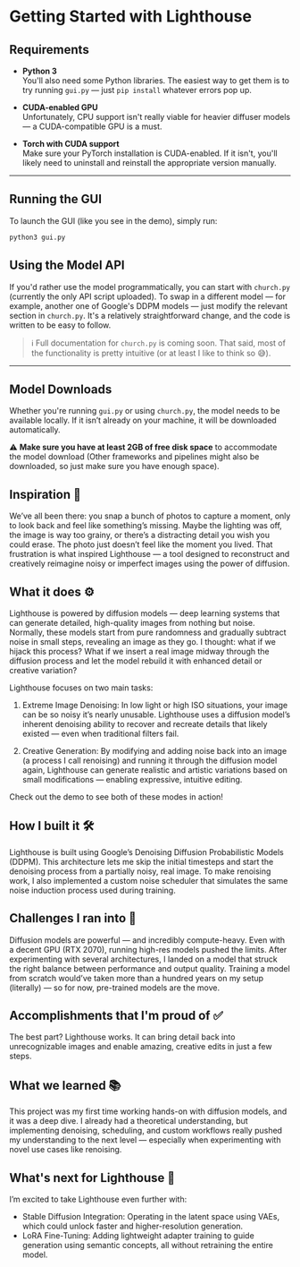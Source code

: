 # Getting Started with Lighthouse

## Requirements

- **Python 3**  
  You'll also need some Python libraries. The easiest way to get them is to try running `gui.py` — just `pip install` whatever errors pop up.

- **CUDA-enabled GPU**  
  Unfortunately, CPU support isn't really viable for heavier diffuser models — a CUDA-compatible GPU is a must.

- **Torch with CUDA support**  
  Make sure your PyTorch installation is CUDA-enabled. If it isn't, you'll likely need to uninstall and reinstall the appropriate version manually.

---

## Running the GUI

To launch the GUI (like you see in the demo), simply run:

```bash
python3 gui.py
```

## Using the Model API

If you'd rather use the model programmatically, you can start with `church.py` (currently the only API script uploaded). To swap in a different model — for example, another one of Google's DDPM models — just modify the relevant section in `church.py`. It's a relatively straightforward change, and the code is written to be easy to follow.

> ℹ️ Full documentation for `church.py` is coming soon. That said, most of the functionality is pretty intuitive (or at least I like to think so 😅).

---

## Model Downloads

Whether you're running `gui.py` or using `church.py`, the model needs to be available locally. If it isn’t already on your machine, it will be downloaded automatically.

⚠️ **Make sure you have at least 2GB of free disk space** to accommodate the model download (Other frameworks and pipelines might also be downloaded, so just make sure you have enough space).

## Inspiration 🌅

We’ve all been there: you snap a bunch of photos to capture a moment, only to look back and feel like something’s missing. Maybe the lighting was off, the image is way too grainy, or there’s a distracting detail you wish you could erase. The photo just doesn’t feel like the moment you lived. That frustration is what inspired Lighthouse — a tool designed to reconstruct and creatively reimagine noisy or imperfect images using the power of diffusion.

## What it does ⚙️

Lighthouse is powered by diffusion models — deep learning systems that can generate detailed, high-quality images from nothing but noise. Normally, these models start from pure randomness and gradually subtract noise in small steps, revealing an image as they go. I thought: what if we hijack this process? What if we insert a real image midway through the diffusion process and let the model rebuild it with enhanced detail or creative variation?

Lighthouse focuses on two main tasks:

1. Extreme Image Denoising: In low light or high ISO situations, your image can be so noisy it’s nearly unusable. Lighthouse uses a diffusion model’s inherent denoising ability to recover and recreate details that likely existed — even when traditional filters fail.

2. Creative Generation: By modifying and adding noise back into an image (a process I call renoising) and running it through the diffusion model again, Lighthouse can generate realistic and artistic variations based on small modifications — enabling expressive, intuitive editing.

Check out the demo to see both of these modes in action!

## How I built it 🛠

Lighthouse is built using Google’s Denoising Diffusion Probabilistic Models (DDPM). This architecture lets me skip the initial timesteps and start the denoising process from a partially noisy, real image. To make renoising work, I also implemented a custom noise scheduler that simulates the same noise induction process used during training.

## Challenges I ran into 🚧

Diffusion models are powerful — and incredibly compute-heavy. Even with a decent GPU (RTX 2070), running high-res models pushed the limits. After experimenting with several architectures, I landed on a model that struck the right balance between performance and output quality. Training a model from scratch would’ve taken more than a hundred years on my setup (literally) — so for now, pre-trained models are the move.

## Accomplishments that I'm proud of ✅

The best part? Lighthouse works. It can bring detail back into unrecognizable images and enable amazing, creative edits in just a few steps.

## What we learned 📚

This project was my first time working hands-on with diffusion models, and it was a deep dive. I already had a theoretical understanding, but implementing denoising, scheduling, and custom workflows really pushed my understanding to the next level — especially when experimenting with novel use cases like renoising.

## What's next for Lighthouse 🔮

I’m excited to take Lighthouse even further with:

- Stable Diffusion Integration: Operating in the latent space using VAEs, which could unlock faster and higher-resolution generation.
- LoRA Fine-Tuning: Adding lightweight adapter training to guide generation using semantic concepts, all without retraining the entire model.
